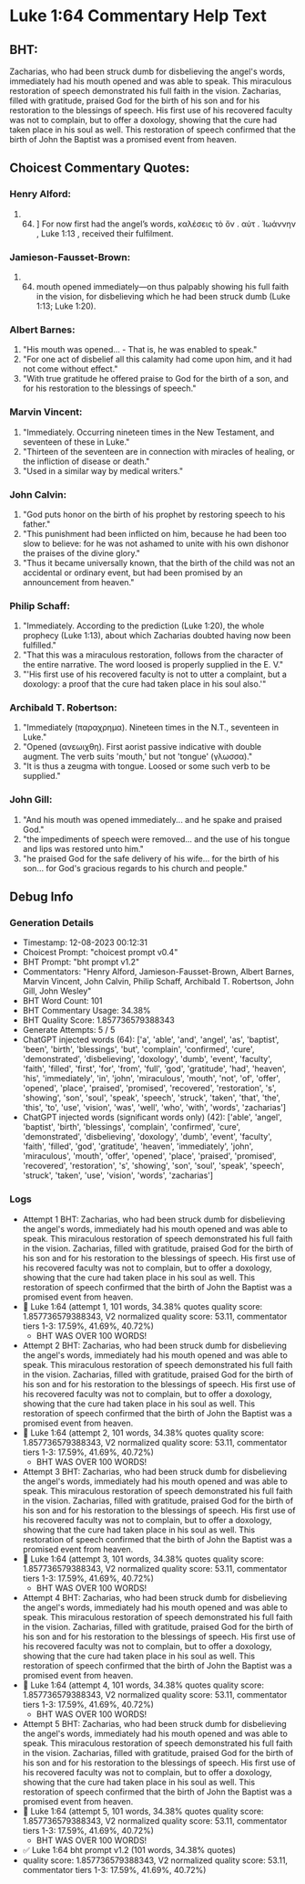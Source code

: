 # Luke 1:64 Commentary Help Text

## BHT:
Zacharias, who had been struck dumb for disbelieving the angel's words, immediately had his mouth opened and was able to speak. This miraculous restoration of speech demonstrated his full faith in the vision. Zacharias, filled with gratitude, praised God for the birth of his son and for his restoration to the blessings of speech. His first use of his recovered faculty was not to complain, but to offer a doxology, showing that the cure had taken place in his soul as well. This restoration of speech confirmed that the birth of John the Baptist was a promised event from heaven.

## Choicest Commentary Quotes:
### Henry Alford:
1.  64. ] For now first had the angel’s words, καλέσεις τὸ ὄν . αὐτ . Ἰωάννην , Luke 1:13 , received their fulfilment.


### Jamieson-Fausset-Brown:
1. 64. mouth opened immediately—on
	thus palpably showing his full faith in the vision, for disbelieving
	which he had been struck dumb (Luke 1:13;
	Luke 1:20).


### Albert Barnes:
1. "His mouth was opened... - That is, he was enabled to speak."
2. "For one act of disbelief all this calamity had come upon him, and it had not come without effect."
3. "With true gratitude he offered praise to God for the birth of a son, and for his restoration to the blessings of speech."

### Marvin Vincent:
1. "Immediately. Occurring nineteen times in the New Testament, and seventeen of these in Luke." 
2. "Thirteen of the seventeen are in connection with miracles of healing, or the infliction of disease or death." 
3. "Used in a similar way by medical writers."

### John Calvin:
1. "God puts honor on the birth of his prophet by restoring speech to his father."
2. "This punishment had been inflicted on him, because he had been too slow to believe: for he was not ashamed to unite with his own dishonor the praises of the divine glory."
3. "Thus it became universally known, that the birth of the child was not an accidental or ordinary event, but had been promised by an announcement from heaven."

### Philip Schaff:
1. "Immediately. According to the prediction (Luke 1:20), the whole prophecy (Luke 1:13), about which Zacharias doubted having now been fulfilled."
2. "That this was a miraculous restoration, follows from the character of the entire narrative. The word loosed is properly supplied in the E. V."
3. "'His first use of his recovered faculty is not to utter a complaint, but a doxology: a proof that the cure had taken place in his soul also.'"

### Archibald T. Robertson:
1. "Immediately (παραχρημα). Nineteen times in the N.T., seventeen in Luke."
2. "Opened (ανεωιχθη). First aorist passive indicative with double augment. The verb suits 'mouth,' but not 'tongue' (γλωσσα)."
3. "It is thus a zeugma with tongue. Loosed or some such verb to be supplied."

### John Gill:
1. "And his mouth was opened immediately... and he spake and praised God." 
2. "the impediments of speech were removed... and the use of his tongue and lips was restored unto him." 
3. "he praised God for the safe delivery of his wife... for the birth of his son... for God's gracious regards to his church and people."


## Debug Info
### Generation Details
- Timestamp: 12-08-2023 00:12:31
- Choicest Prompt: "choicest prompt v0.4"
- BHT Prompt: "bht prompt v1.2"
- Commentators: "Henry Alford, Jamieson-Fausset-Brown, Albert Barnes, Marvin Vincent, John Calvin, Philip Schaff, Archibald T. Robertson, John Gill, John Wesley"
- BHT Word Count: 101
- BHT Commentary Usage: 34.38%
- BHT Quality Score: 1.857736579388343
- Generate Attempts: 5 / 5
- ChatGPT injected words (64):
	['a', 'able', 'and', 'angel', 'as', 'baptist', 'been', 'birth', 'blessings', 'but', 'complain', 'confirmed', 'cure', 'demonstrated', 'disbelieving', 'doxology', 'dumb', 'event', 'faculty', 'faith', 'filled', 'first', 'for', 'from', 'full', 'god', 'gratitude', 'had', 'heaven', 'his', 'immediately', 'in', 'john', 'miraculous', 'mouth', 'not', 'of', 'offer', 'opened', 'place', 'praised', 'promised', 'recovered', 'restoration', 's', 'showing', 'son', 'soul', 'speak', 'speech', 'struck', 'taken', 'that', 'the', 'this', 'to', 'use', 'vision', 'was', 'well', 'who', 'with', 'words', 'zacharias']
- ChatGPT injected words (significant words only) (42):
	['able', 'angel', 'baptist', 'birth', 'blessings', 'complain', 'confirmed', 'cure', 'demonstrated', 'disbelieving', 'doxology', 'dumb', 'event', 'faculty', 'faith', 'filled', 'god', 'gratitude', 'heaven', 'immediately', 'john', 'miraculous', 'mouth', 'offer', 'opened', 'place', 'praised', 'promised', 'recovered', 'restoration', 's', 'showing', 'son', 'soul', 'speak', 'speech', 'struck', 'taken', 'use', 'vision', 'words', 'zacharias']

### Logs
- Attempt 1 BHT: Zacharias, who had been struck dumb for disbelieving the angel's words, immediately had his mouth opened and was able to speak. This miraculous restoration of speech demonstrated his full faith in the vision. Zacharias, filled with gratitude, praised God for the birth of his son and for his restoration to the blessings of speech. His first use of his recovered faculty was not to complain, but to offer a doxology, showing that the cure had taken place in his soul as well. This restoration of speech confirmed that the birth of John the Baptist was a promised event from heaven.
- 🔄 Luke 1:64 (attempt 1, 101 words, 34.38% quotes quality score: 1.857736579388343, V2 normalized quality score: 53.11, commentator tiers 1-3: 17.59%, 41.69%, 40.72%) 
	- BHT WAS OVER 100 WORDS!
- Attempt 2 BHT: Zacharias, who had been struck dumb for disbelieving the angel's words, immediately had his mouth opened and was able to speak. This miraculous restoration of speech demonstrated his full faith in the vision. Zacharias, filled with gratitude, praised God for the birth of his son and for his restoration to the blessings of speech. His first use of his recovered faculty was not to complain, but to offer a doxology, showing that the cure had taken place in his soul as well. This restoration of speech confirmed that the birth of John the Baptist was a promised event from heaven.
- 🔄 Luke 1:64 (attempt 2, 101 words, 34.38% quotes quality score: 1.857736579388343, V2 normalized quality score: 53.11, commentator tiers 1-3: 17.59%, 41.69%, 40.72%) 
	- BHT WAS OVER 100 WORDS!
- Attempt 3 BHT: Zacharias, who had been struck dumb for disbelieving the angel's words, immediately had his mouth opened and was able to speak. This miraculous restoration of speech demonstrated his full faith in the vision. Zacharias, filled with gratitude, praised God for the birth of his son and for his restoration to the blessings of speech. His first use of his recovered faculty was not to complain, but to offer a doxology, showing that the cure had taken place in his soul as well. This restoration of speech confirmed that the birth of John the Baptist was a promised event from heaven.
- 🔄 Luke 1:64 (attempt 3, 101 words, 34.38% quotes quality score: 1.857736579388343, V2 normalized quality score: 53.11, commentator tiers 1-3: 17.59%, 41.69%, 40.72%) 
	- BHT WAS OVER 100 WORDS!
- Attempt 4 BHT: Zacharias, who had been struck dumb for disbelieving the angel's words, immediately had his mouth opened and was able to speak. This miraculous restoration of speech demonstrated his full faith in the vision. Zacharias, filled with gratitude, praised God for the birth of his son and for his restoration to the blessings of speech. His first use of his recovered faculty was not to complain, but to offer a doxology, showing that the cure had taken place in his soul as well. This restoration of speech confirmed that the birth of John the Baptist was a promised event from heaven.
- 🔄 Luke 1:64 (attempt 4, 101 words, 34.38% quotes quality score: 1.857736579388343, V2 normalized quality score: 53.11, commentator tiers 1-3: 17.59%, 41.69%, 40.72%) 
	- BHT WAS OVER 100 WORDS!
- Attempt 5 BHT: Zacharias, who had been struck dumb for disbelieving the angel's words, immediately had his mouth opened and was able to speak. This miraculous restoration of speech demonstrated his full faith in the vision. Zacharias, filled with gratitude, praised God for the birth of his son and for his restoration to the blessings of speech. His first use of his recovered faculty was not to complain, but to offer a doxology, showing that the cure had taken place in his soul as well. This restoration of speech confirmed that the birth of John the Baptist was a promised event from heaven.
- 🔄 Luke 1:64 (attempt 5, 101 words, 34.38% quotes quality score: 1.857736579388343, V2 normalized quality score: 53.11, commentator tiers 1-3: 17.59%, 41.69%, 40.72%) 
	- BHT WAS OVER 100 WORDS!
- ✅ Luke 1:64 bht prompt v1.2 (101 words, 34.38% quotes)
- quality score: 1.857736579388343, V2 normalized quality score: 53.11, commentator tiers 1-3: 17.59%, 41.69%, 40.72%)